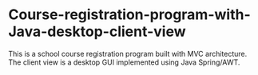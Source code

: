# Course-registration-program-with-Java-desktop-client-view
This is a school course registration program built with MVC architecture. The client view is a desktop GUI implemented using Java Spring/AWT. 
